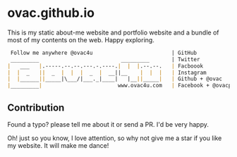 # ovac.github.io

This is my static about-me website and portfolio website and a bundle of most of my contents on the web. Happy exploring.

```md
 Follow me anywhere @ovac4u                         | GitHub
 _________                          _________       | Twitter
|   ___   |.-----.--.--.---.-.----.|  |  |.--.--.   | Facboook
|  |  _   ||  _  |  |  |  _  |  __||__    |  |  |   | Instagram
|  |______||_____|\___/|___._|____|   |__||_____|   | Github + @ovac
|_________|                        www.ovac4u.com   | Facebook + @ovacposts
```

## Contribution

Found a typo? please tell me about it or send a PR. I'd be very happy.

Oh! just so you know, I love attention, so why not give me a star if you like my website. It will make me dance!
